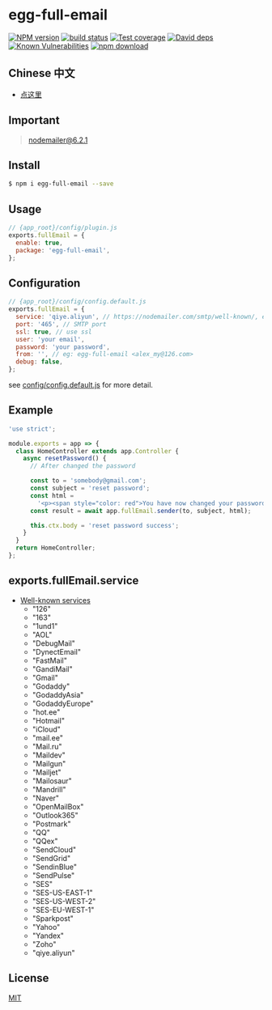 # egg-full-email

[![NPM version][npm-image]][npm-url]
[![build status][travis-image]][travis-url]
[![Test coverage][codecov-image]][codecov-url]
[![David deps][david-image]][david-url]
[![Known Vulnerabilities][snyk-image]][snyk-url]
[![npm download][download-image]][download-url]

[npm-image]: https://img.shields.io/npm/v/egg-full-email.svg?style=flat-square
[npm-url]: https://npmjs.org/package/egg-full-email
[travis-image]: https://img.shields.io/travis/eggjs/egg-full-email.svg?style=flat-square
[travis-url]: https://travis-ci.org/eggjs/egg-full-email
[codecov-image]: https://img.shields.io/codecov/c/github/eggjs/egg-full-email.svg?style=flat-square
[codecov-url]: https://codecov.io/github/eggjs/egg-full-email?branch=master
[david-image]: https://img.shields.io/david/eggjs/egg-full-email.svg?style=flat-square
[david-url]: https://david-dm.org/eggjs/egg-full-email
[snyk-image]: https://snyk.io/test/npm/egg-full-email/badge.svg?style=flat-square
[snyk-url]: https://snyk.io/test/npm/egg-full-email
[download-image]: https://img.shields.io/npm/dm/egg-full-email.svg?style=flat-square
[download-url]: https://npmjs.org/package/egg-full-email

<!--
Description here.
-->

## Chinese 中文

- [点这里](./README.zh_CN.md)

## Important

> nodemailer@6.2.1

## Install

```bash
$ npm i egg-full-email --save
```

## Usage

```js
// {app_root}/config/plugin.js
exports.fullEmail = {
  enable: true,
  package: 'egg-full-email',
};
```

## Configuration

```js
// {app_root}/config/config.default.js
exports.fullEmail = {
  service: 'qiye.aliyun', // https://nodemailer.com/smtp/well-known/, eg: qiye.aliyun, 126
  port: '465', // SMTP port
  ssl: true, // use ssl
  user: 'your email',
  password: 'your password',
  from: '', // eg: egg-full-email <alex_my@126.com>
  debug: false,
};
```

see [config/config.default.js](config/config.default.js) for more detail.

## Example

```js
'use strict';

module.exports = app => {
  class HomeController extends app.Controller {
    async resetPassword() {
      // After changed the password

      const to = 'somebody@gmail.com';
      const subject = 'reset password';
      const html =
        '<p><span style="color: red">You have now changed your password. </span></p>';
      const result = await app.fullEmail.sender(to, subject, html);

      this.ctx.body = 'reset password success';
    }
  }
  return HomeController;
};
```

## exports.fullEmail.service

- [Well-known services](https://nodemailer.com/smtp/well-known/)
  - "126"
  - "163"
  - "1und1"
  - "AOL"
  - "DebugMail"
  - "DynectEmail"
  - "FastMail"
  - "GandiMail"
  - "Gmail"
  - "Godaddy"
  - "GodaddyAsia"
  - "GodaddyEurope"
  - "hot.ee"
  - "Hotmail"
  - "iCloud"
  - "mail.ee"
  - "Mail.ru"
  - "Maildev"
  - "Mailgun"
  - "Mailjet"
  - "Mailosaur"
  - "Mandrill"
  - "Naver"
  - "OpenMailBox"
  - "Outlook365"
  - "Postmark"
  - "QQ"
  - "QQex"
  - "SendCloud"
  - "SendGrid"
  - "SendinBlue"
  - "SendPulse"
  - "SES"
  - "SES-US-EAST-1"
  - "SES-US-WEST-2"
  - "SES-EU-WEST-1"
  - "Sparkpost"
  - "Yahoo"
  - "Yandex"
  - "Zoho"
  - "qiye.aliyun"

## License

[MIT](LICENSE)

